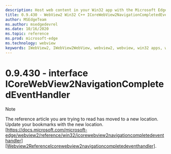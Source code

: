 ```yaml
---
description: Host web content in your Win32 app with the Microsoft Edge WebView2 control
title: 0.9.430 - WebView2 Win32 C++ ICoreWebView2NavigationCompletedEventHandler
author: MSEdgeTeam
ms.author: msedgedevrel
ms.date: 10/16/2020
ms.topic: reference
ms.prod: microsoft-edge
ms.technology: webview
keywords: IWebView2, IWebView2WebView, webview2, webview, win32 apps, win32, edge, ICoreWebView2, ICoreWebView2Host, browser control, edge html
---
```


# 0.9.430 - interface ICoreWebView2NavigationCompletedEventHandler 

> [!NOTE]
> The reference article you are trying to read has moved to a new location.  
> Update your bookmarks with the new location.  
> [https://docs.microsoft.com/microsoft-edge/webview2/reference/win32/icorewebview2navigationcompletedeventhandler][Webview2ReferenceIcorewebview2navigationcompletedeventhandler].  

[Webview2ReferenceIcorewebview2navigationcompletedeventhandler]: /microsoft-edge/webview2/reference/win32/icorewebview2navigationcompletedeventhandler "interface ICoreWebView2NavigationCompletedEventHandler | Microsoft Docs"
